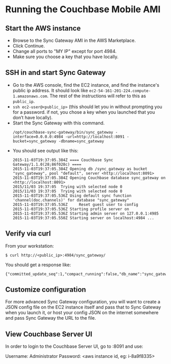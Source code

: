 # Running the Couchbase Mobile AMI

## Start the AWS instance

- Browse to the Sync Gateway AMI in the AWS Marketplace.
- Click Continue.
- Change all ports to "MY IP" except for port 4984.
- Make sure you choose a key that you have locally.

## SSH in and start Sync Gateway

- Go to the AWS console, find the EC2 instance, and find the instance's public ip address. It should look like `ec2-54-161-201-224.compute-1.amazonaws.com`. The rest of the instructions will refer to this as `public_ip`.
- `ssh ec2-user@<public_ip>` (this should let you in without prompting you for a password. if not, you chose a key when you launched that you don’t have locally).
- Start the Sync Gateway with this command.
    ```
    /opt/couchbase-sync-gateway/bin/sync_gateway -interface=0.0.0.0:4984 -url=http://localhost:8091 -bucket=sync_gateway -dbname=sync_gateway
    ```
- You should see output like this:
    ```
    2015-11-03T19:37:05.384Z ==== Couchbase Sync Gateway/1.1.0(28;86f028c) ====
    2015-11-03T19:37:05.384Z Opening db /sync_gateway as bucket "sync_gateway", pool "default", server <http://localhost:8091>
    2015-11-03T19:37:05.384Z Opening Couchbase database sync_gateway on <http://localhost:8091>
    2015/11/03 19:37:05  Trying with selected node 0
    2015/11/03 19:37:05  Trying with selected node 0
    2015-11-03T19:37:05.536Z Using default sync function 'channel(doc.channels)' for database "sync_gateway"
    2015-11-03T19:37:05.536Z     Reset guest user to config
    2015-11-03T19:37:05.536Z Starting profile server on
    2015-11-03T19:37:05.536Z Starting admin server on 127.0.0.1:4985
    2015-11-03T19:37:05.550Z Starting server on localhost:4984 ...
    ```

## Verify via curl

From your workstation:
```
$ curl http://<public_ip>:4984/sync_gateway/
```
You should get a response like:
```
{"committed_update_seq":1,"compact_running":false,"db_name":"sync_gateway","disk_format_version":0,"instance_start_time":1446579479331843,"purge_seq":0,"update_seq":1}
```

## Customize configuration
For more advanced Sync Gateway configuration, you will want to create a JSON config file on the EC2 instance itself and pass that to Sync Gateway when you launch it, or host your config JSON on the internet somewhere and pass Sync Gateway the URL to the file.

## View Couchbase Server UI
In order to login to the Couchbase Server UI, go to :8091 and use:

Username: Administrator
Password: <aws instance id, eg: i-8a9f8335>